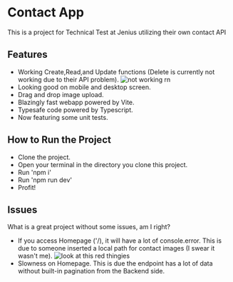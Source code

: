 # Contact App

This is a project for Technical Test at Jenius utilizing their own contact API

## Features
- Working Create,Read,and Update functions (Delete is currently not working due to their API problem).
![not working rn](https://i.imgur.com/jjWbMVv.png)
- Looking good on mobile and desktop screen.
- Drag and drop image upload.
- Blazingly fast webapp powered by Vite.
- Typesafe code powered by Typescript.
- Now featuring some unit tests.

## How to Run the Project
- Clone the project.
- Open your terminal in the directory you clone this project.
- Run 'npm i'
- Run 'npm run dev'
- Profit!

## Issues
What is a great project without some issues, am I right?

- If you access Homepage ('/), it will have a lot of console.error. This is due to someone inserted a local path for contact images (I swear it wasn't me).
![look at this red thingies](https://i.imgur.com/pXOZiP8.png)
- Slowness on Homepage. This is due the endpoint has a lot of data without built-in pagination from the Backend side.